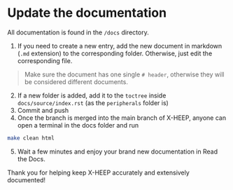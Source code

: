 # Update the documentation

All documentation is found in the `/docs` directory.

1. If you need to create a new entry, add the new document in markdown (`.md` extension) to the corresponding folder. Otherwise, just edit the corresponding file.


> Make sure the document has one single `# header`, otherwise they will be considered different documents.


2. If a new folder is added, add it to the `toctree` inside `docs/source/index.rst` (as the `peripherals` folder is)
3. Commit and push
4. Once the branch is merged into the main branch of X-HEEP, anyone can open a terminal in the docs folder and run
```bash
make clean html
```
5. Wait a few minutes and enjoy your brand new documentation in Read the Docs.

Thank you for helping keep X-HEEP accurately and extensively documented!